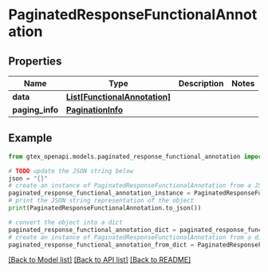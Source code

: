 # PaginatedResponseFunctionalAnnotation


## Properties

Name | Type | Description | Notes
------------ | ------------- | ------------- | -------------
**data** | [**List[FunctionalAnnotation]**](FunctionalAnnotation.md) |  | 
**paging_info** | [**PaginationInfo**](PaginationInfo.md) |  | 

## Example

```python
from gtex_openapi.models.paginated_response_functional_annotation import PaginatedResponseFunctionalAnnotation

# TODO update the JSON string below
json = "{}"
# create an instance of PaginatedResponseFunctionalAnnotation from a JSON string
paginated_response_functional_annotation_instance = PaginatedResponseFunctionalAnnotation.from_json(json)
# print the JSON string representation of the object
print(PaginatedResponseFunctionalAnnotation.to_json())

# convert the object into a dict
paginated_response_functional_annotation_dict = paginated_response_functional_annotation_instance.to_dict()
# create an instance of PaginatedResponseFunctionalAnnotation from a dict
paginated_response_functional_annotation_from_dict = PaginatedResponseFunctionalAnnotation.from_dict(paginated_response_functional_annotation_dict)
```
[[Back to Model list]](../README.md#documentation-for-models) [[Back to API list]](../README.md#documentation-for-api-endpoints) [[Back to README]](../README.md)


